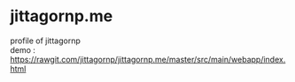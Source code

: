 # jittagornp.me

profile of jittagornp <br/>
demo : https://rawgit.com/jittagornp/jittagornp.me/master/src/main/webapp/index.html

